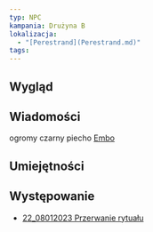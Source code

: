 ```yaml
---
typ: NPC
kampania: Drużyna B
lokalizacja:
  - "[Perestrand](Perestrand.md)"
tags: 
---
```


## Wygląd

## Wiadomości
ogromy czarny piecho [Embo](./Embo.md)

## Umiejętności

## Występowanie
- [22_08012023 Przerwanie rytuału](../sesje/22_08012023%20Przerwanie%20rytua%C5%82u.md)





